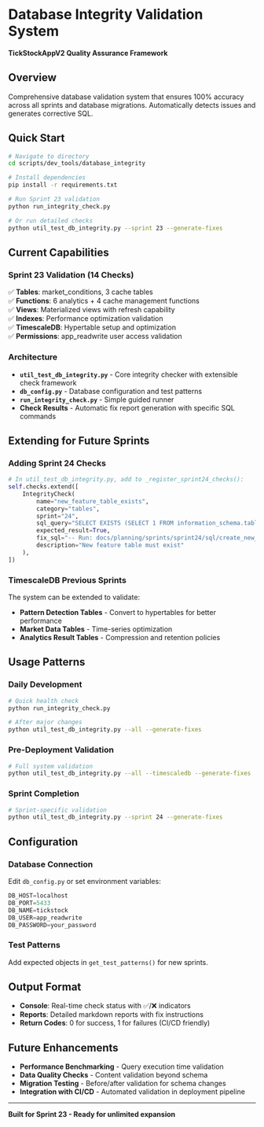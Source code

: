 # Database Integrity Validation System
**TickStockAppV2 Quality Assurance Framework**

## Overview
Comprehensive database validation system that ensures 100% accuracy across all sprints and database migrations. Automatically detects issues and generates corrective SQL.

## Quick Start
```bash
# Navigate to directory
cd scripts/dev_tools/database_integrity

# Install dependencies
pip install -r requirements.txt

# Run Sprint 23 validation
python run_integrity_check.py

# Or run detailed checks
python util_test_db_integrity.py --sprint 23 --generate-fixes
```

## Current Capabilities

### Sprint 23 Validation (14 Checks)
✅ **Tables**: market_conditions, 3 cache tables  
✅ **Functions**: 6 analytics + 4 cache management functions  
✅ **Views**: Materialized views with refresh capability  
✅ **Indexes**: Performance optimization validation  
✅ **TimescaleDB**: Hypertable setup and optimization  
✅ **Permissions**: app_readwrite user access validation  

### Architecture
- **`util_test_db_integrity.py`** - Core integrity checker with extensible check framework
- **`db_config.py`** - Database configuration and test patterns
- **`run_integrity_check.py`** - Simple guided runner
- **Check Results** - Automatic fix report generation with specific SQL commands

## Extending for Future Sprints

### Adding Sprint 24 Checks
```python
# In util_test_db_integrity.py, add to _register_sprint24_checks():
self.checks.extend([
    IntegrityCheck(
        name="new_feature_table_exists",
        category="tables", 
        sprint="24",
        sql_query="SELECT EXISTS (SELECT 1 FROM information_schema.tables WHERE table_name = 'new_feature');",
        expected_result=True,
        fix_sql="-- Run: docs/planning/sprints/sprint24/sql/create_new_feature.sql",
        description="New feature table must exist"
    ),
])
```

### TimescaleDB Previous Sprints
The system can be extended to validate:
- **Pattern Detection Tables** - Convert to hypertables for better performance
- **Market Data Tables** - Time-series optimization
- **Analytics Result Tables** - Compression and retention policies

## Usage Patterns

### Daily Development
```bash
# Quick health check
python run_integrity_check.py

# After major changes
python util_test_db_integrity.py --all --generate-fixes
```

### Pre-Deployment Validation
```bash
# Full system validation
python util_test_db_integrity.py --all --timescaledb --generate-fixes
```

### Sprint Completion
```bash
# Sprint-specific validation
python util_test_db_integrity.py --sprint 24 --generate-fixes
```

## Configuration

### Database Connection
Edit `db_config.py` or set environment variables:
```python
DB_HOST=localhost
DB_PORT=5433
DB_NAME=tickstock  
DB_USER=app_readwrite
DB_PASSWORD=your_password
```

### Test Patterns
Add expected objects in `get_test_patterns()` for new sprints.

## Output Format
- **Console**: Real-time check status with ✅/❌ indicators
- **Reports**: Detailed markdown reports with fix instructions
- **Return Codes**: 0 for success, 1 for failures (CI/CD friendly)

## Future Enhancements
- **Performance Benchmarking** - Query execution time validation
- **Data Quality Checks** - Content validation beyond schema
- **Migration Testing** - Before/after validation for schema changes
- **Integration with CI/CD** - Automated validation in deployment pipeline

---
**Built for Sprint 23 - Ready for unlimited expansion**
